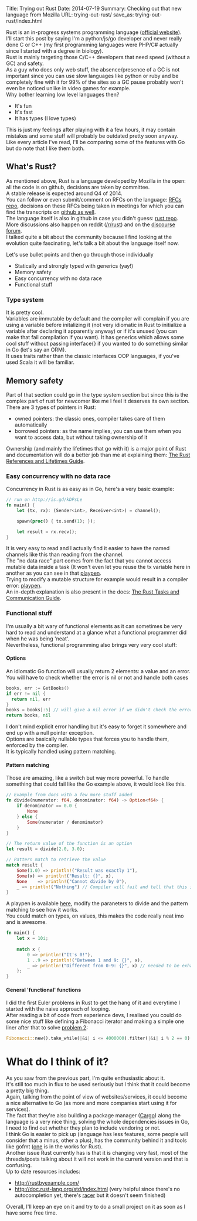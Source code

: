 Title: Trying out Rust
Date: 2014-07-19
Summary: Checking out that new language from Mozilla
URL: trying-out-rust/
save_as: trying-out-rust/index.html


Rust is an in-progress systems programming language ([official website](http://www.rust-lang.org/)).  
I'll start this post by saying I'm a python/js/go developer and never really done C or C++ (my first programming languages were PHP/C# actually since I started with a degree in biology).  
Rust is mainly targeting those C/C++ developers that need speed (without a GC) and safety.  
As a guy who does only web stuff, the absence/presence of a GC is not important since you can use slow languages like python or ruby and be completely fine with it for 99% of the sites so a GC pause probably won't even be noticed unlike in video games for example.  
Why bother learning low level languages then?  
- It's fun
- It's fast
- It has types (I love types)  

This is just my feelings after playing with it a few hours, it may contain mistakes and some stuff will probably be outdated pretty soon anyway.  
Like every article I've read, I'll be comparing some of the features with Go but do note that I like them both.

## What's Rust?
As mentioned above, Rust is a language developed by Mozilla in the open: all the code is on github, decisions are taken by committee.  
A stable release is expected around Q4 of 2014.  
You can follow or even submit/comment on RFCs on the language: [RFCs repo](https://github.com/rust-lang/rfcs), decisions on these RFCs being taken in meetings for which you can find the transcripts on [github as well](https://github.com/rust-lang/meeting-minutes).  
The language itself is also in github in case you didn't guess: [rust repo](https://github.com/rust-lang/rust).  
More discussions also happen on reddit ([/r/rust](http://www.reddit.com/r/rust)) and on the [discourse forum](http://discuss.rust-lang.org/).  
I talked quite a bit about the community because I find looking at the evolution quite fascinating, let's talk a bit about the language itself now.  

Let's use bullet points and then go through those individually

- Statically and strongly typed with generics (yay!)
- Memory safety
- Easy concurrency with no data race
- Functional stuff

### Type system
It is pretty cool.  
Variables are immutable by default and the compiler will complain if you are using a variable before initalizing it (not very idiomatic in Rust to initialize a variable after declaring it apparently anyway) or if it's unused (you can make that fail compilation if you want).
It has generics which allows some cool stuff without passing interface{} if you wanted to do something similar in Go (let's say an ORM).  
It uses traits rather than the classic interfaces OOP languages, if you've used Scala it will be familiar.

## Memory safety
Part of that section could go in the type system section but since this is the complex part of rust for newcomer like me I feel it deserves its own section.  
There are 3 types of pointers in Rust:

- owned pointers: the classic ones, compiler takes care of them automatically
- borrowed pointers: as the name implies, you can use them when you want to access data, but without taking ownership of it

Ownership (and mainly the lifetimes that go with it) is a major point of Rust and documentation will do a better job than me at explaining them: [The Rust References and Lifetimes Guide](http://static.rust-lang.org/doc/master/guide-lifetimes.html).  

### Easy concurrency with no data race
Concurrency in Rust is as easy as in Go, here's a very basic example:

```rust
// run on http://is.gd/kDPsLe
fn main() {
    let (tx, rx): (Sender<int>, Receiver<int>) = channel();

    spawn(proc() { tx.send(1); });

    let result = rx.recv();
}
```
It is very easy to read and I actually find it easier to have the named channels like this than reading from the channel.  
The "no data race" part comes from the fact that you cannot access mutable data inside a task (It won't even let you reuse the tx variable here in another as you can see in that [playpen](http://is.gd/ncfyM4).  
Trying to modify a mutable structure for example would result in a compiler error: [playpen](http://is.gd/5AFfTn).  
An in-depth explanation is also present in the docs: [The Rust Tasks and Communication Guide](http://doc.rust-lang.org/guide-tasks.html).  

### Functional stuff
I'm usually a bit wary of functional elements as it can sometimes be very hard to read and understand at a glance what a functional programmer did when he was being 'neat'.  
Nevertheless, functional programming also brings very very cool stuff:

#### Options  

An idiomatic Go function will usually return 2 elements: a value and an error. You will have to check whether the error is nil or not and handle both cases

```go
books, err := GetBooks()
if err != nil {
  return nil, err
}
books = books[:5] // will give a nil error if we didn't check the error above
return books, nil
```
I don't mind explicit error handling but it's easy to forget it somewhere and end up with a null pointer exception.  
Options are basically nullable types that forces you to handle them, enforced by the compiler.  
It is typically handled using pattern matching.

#### Pattern matching  
Those are amazing, like a switch but way more powerful. 
To handle something that could fail like the Go example above, it would look like this.

```rust
// Example from docs with a few more stuff added
fn divide(numerator: f64, denominator: f64) -> Option<f64> {
    if denominator == 0.0 {
        None
    } else {
        Some(numerator / denominator)
    }
}

// The return value of the function is an option
let result = divide(2.0, 3.0);

// Pattern match to retrieve the value
match result {
    Some(1.0) => println!("Result was exactly 1"),
    Some(x) => println!("Result: {}", x),
    None    => println!("Cannot divide by 0"),
    _ => println!("Nothing") // Compiler will fail and tell that this is unreachable as you're dealing with Some and None
}
```
A playpen is available [here](http://is.gd/0tW2Bc), modify the paraneters to divide and the pattern matching to see how it works.  
You could match on types, on values, this makes the code really neat imo and is awesome.

```rust
fn main() {
    let x = 10i;
    
    match x { 
        0 => println!("It's 0!"), 
        1 ..9 => println!("Between 1 and 9: {}", x), 
        _ => println!("Different from 0-9: {}", x) // needed to be exhaustive here, compiler will yell without it
    };
}
```

#### General 'functional' functions  
I did the first Euler problems in Rust to get the hang of it and everytime I started with the naive approach of looping.  
After reading a bit of code from experience devs, I realised you could do some nice stuff like defining a Fibonacci iterator and making a simple one liner after that to solve [problem 2](https://projecteuler.net/problem=2):

```rust
Fibonacci::new().take_while(|&i| i <= 4000000).filter(|&i| i % 2 == 0).sum();
```

# What do I think of it?
As you saw from the previous part, I'm quite enthusiastic about it.  
It's still too much in flux to be used seriously but I think that it could become a pretty big thing.  
Again, talking from the point of view of websites/services, it could become a nice alternative to Go (as more and more companies start using it for services).  
The fact that they're also building a package manager ([Cargo](https://github.com/rust-lang/cargo)) along the language is a very nice thing, solving the whole dependencies issues in Go, I need to find out whether they plan to include vendoring or not.  
I think Go is easier to pick up (language has less features, some people will consider that a minus, other a plus), has the community behind it and tools like gofmt ([one](https://github.com/pcwalton/rustfmt) is in the works for Rust).  
Another issue Rust currently has is that it is changing very fast, most of the threads/posts talking about it will not work in the current version and that is confusing.  
Up to date resources includes:

- http://rustbyexample.com/
- http://doc.rust-lang.org/std/index.html (very helpful since there's no autocompletion yet, there's [racer](https://github.com/phildawes/racer) but it doesn't seem finished)

Overall, I'll keep an eye on it and try to do a small project on it as soon as I have some free time.
